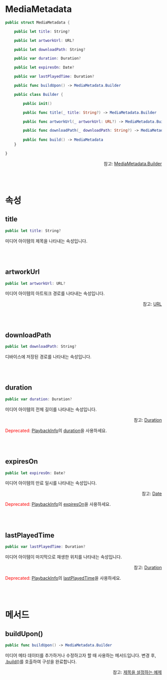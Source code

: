 # MediaMetadata

```swift
public struct MediaMetadata {

    public let title: String?

    public let artworkUrl: URL?

    public let downloadPath: String?

    public var duration: Duration? 

    public let expiresOn: Date?

    public var lastPlayedTime: Duration?

    public func buildUpon() -> MediaMetadata.Builder

    public class Builder {

        public init()

        public func title(_ title: String?) -> MediaMetadata.Builder

        public func artworkUrl(_ artworkUrl: URL?) -> MediaMetadata.Builder

        public func downloadPath(_ downloadPath: String?) -> MediaMetadata.Builder
        
        public func build() -> MediaMetadata
    }

}
```

<div align="right">
참고: <a href="../../class/media-metadata-builder/home.md">MediaMetadata.Builder</a>
</div>

<br><br>
# 속성

## title
```swift
public let title: String?
```
미디어 아이템의 제목을 나타내는 속성입니다.

<br><br>
## artworkUrl
```swift
public let artworkUrl: URL?
```
미디어 아이템의 아트워크 경로를 나타내는 속성입니다.
<div align="right">
참고: <a href="https://developer.apple.com/documentation/foundation/url">URL</a>
</div>

<br><br>
## downloadPath
```swift
public let downloadPath: String?
```
디바이스에 저장된 경로를 나타내는 속성입니다.

<br><br>
## duration
```swift
public var duration: Duration? 
```
미디어 아이템의 전체 길이를 나타내는 속성입니다.
<div align="right">
참고: <a href="../../struct/duration/home.md">Duration</a>
</div>


<text style="color:red;">Deprecated: </text><a href="../../protocol/playback-info/home.md">PlaybackInfo</a>의 
<a href="../../protocol/playback-info/home.md#duration">duration</a>을 사용하세요.

<br><br>
## expiresOn
```swift
public let expiresOn: Date?
```
미디어 아이템의 만료 일시를 나타내는 속성입니다.
<div align="right">
참고: <a href="https://developer.apple.com/documentation/foundation/date">Date</a>
</div>

<text style="color:red;">Deprecated: </text><a href="../../protocol/playback-info/home.md">PlaybackInfo</a>의 
<a href="../../protocol/playback-info/home.md#expireson">expiresOn</a>을 사용하세요.

<br><br>
## lastPlayedTime
```swift
public var lastPlayedTime: Duration?
```
미디어 아이템이 마지막으로 재생한 위치를 나타내는 속성입니다.
<div align="right">
참고: <a href="../../struct/duration/home.md">Duration</a>
</div>

<text style="color:red;">Deprecated: </text><a href="../../protocol/playback-info/home.md">PlaybackInfo</a>의 
<a href="../../protocol/playback-info/home.md#lastplayedtime">lastPlayedTime</a>을 사용하세요.

<br><br>
# 메서드

## buildUpon()
```swift
public func buildUpon() -> MediaMetadata.Builder
```
미디어 메타 데이터를 추가하거나 수정하고자 할 때 사용하는 메서드입니다. 변경 후, [.build()](../../class/media-metadata-builder/home.md#build)를 호출하여 구성을 완료합니다.

<div align="right">
참고: <a href="../../how-to-use/home.md#제목을-설정하는-예제">제목을 설정하는 예제</a>
</div>
